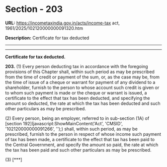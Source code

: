 # Section - 203

**URL:** https://incometaxindia.gov.in/acts/income-tax act, 1961/2025/102120000000091320.htm

**Description:** Certificate for tax deducted

---

****

**Certificate for tax deducted.**

**203.** (1) Every person deducting tax in accordance with the foregoing provisions of this Chapter shall, within such period as may be prescribed from the time of credit or payment of the sum, or, as the case may be, from the time of issue of a cheque or warrant for payment of any dividend to a shareholder, furnish to the person to whose account such credit is given or to whom such payment is made or the cheque or warrant is issued, a certificate to the effect that tax has been deducted, and specifying the amount so deducted, the rate at which the tax has been deducted and such other particulars as may be prescribed.

(2) Every person, being an employer, referred to in sub-section (1A) of [section 192](javascript:ShowMainContent\('Act', 'CMSID', '102120000000091266', ''\);) shall, within such period, as may be prescribed, furnish to the person in respect of whose income such payment of tax has been made, a certificate to the effect that tax has been paid to the Central Government, and specify the amount so paid, the rate at which the tax has been paid and such other particulars as may be prescribed.

(3) [***]